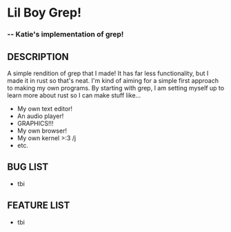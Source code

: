 # Lil Boy Grep!
### -- Katie's implementation of grep!

## DESCRIPTION
A simple rendition of grep that I made! It has far less functionality, but I made it in rust so that's neat. 
I'm kind of aiming for a simple first approach to making my own programs.
By starting with grep, I am setting myself up to learn more about rust so I can make stuff like...
- My own text editor!
- An audio player!
- GRAPHICS!!!
- My own browser!
- My own kernel >:3 /j
- etc.

## BUG LIST
- tbi

## FEATURE LIST
- tbi


